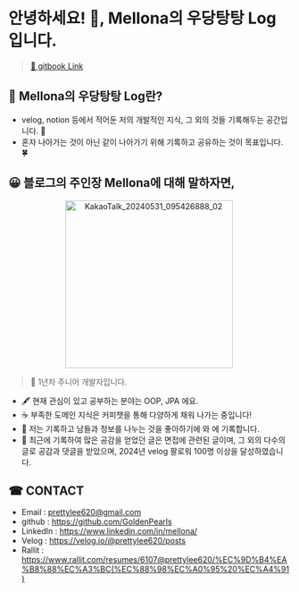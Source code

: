 # 안녕하세요! 👋, Mellona의 우당탕탕  Log 입니다.

> [🔑 gitbook Link](https://mellona-log.gitbook.io/log)

## 📌 Mellona의 우당탕탕  Log란?

- velog, notion 등에서 적어둔 저의 개발적인 지식, 그 외의 것들 기록해두는 공간입니다. 🐾
- 혼자 나아가는 것이 아닌 같이 나아가기 위해 기록하고 공유하는 것이 목표입니다. 🍀

## 😀 블로그의 주인장  Mellona에  대해 말하자면,
<p align ="center"> <img src="https://github.com/user-attachments/assets/79379010-591b-4608-8fa7-ec1fec6d8840" alt="KakaoTalk_20240531_095426888_02" width="300"> </p>

> 🌱 1년차  주니어 개발자입니다. 

- 🖋 현재 관심이 있고 공부하는 분야는 OOP, JPA 에요.
- ☕ 부족한 도메인 지식은 커피챗을 통해 다양하게 채워 나가는 중입니다!
- 📝 저는 기록하고 남들과 정보를 나누는 것을 좋아하기에  와 에 기록합니다.
- 📌 최근에 기록하여 많은 공감을 얻었던 글은 면접에 관련된 글이며, 그 외의 다수의 글로 공감과 댓글을 받았으며, 2024년 velog 팔로워 100명 이상을 달성하였습니다.

## ☎ CONTACT

- Email : prettylee620@gmail.com
- github : https://github.com/GoldenPearls
- LinkedIn : https://www.linkedin.com/in/mellona/
- Velog : https://velog.io/@prettylee620/posts
- Rallit : https://www.rallit.com/resumes/6107@prettylee620/%EC%9D%B4%EA%B8%88%EC%A3%BC(%EC%88%98%EC%A0%95%20%EC%A4%91)
